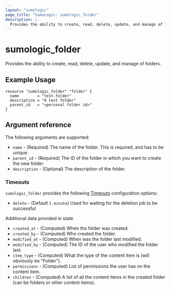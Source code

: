 ```yaml
---
layout: "sumologic"
page_title: "SumoLogic: sumologic_folder"
description: |-
  Provides the ability to create, read, delete, update, and manage of folders.
---
```


# sumologic_folder
Provides the ability to create, read, delete, update, and manage of folders.

## Example Usage
```hcl
resource "sumologic_folder" "folder" {
  name        = "test-folder"
  description = "A test folder"
  parent_id   = "<personal folder id>"
}
```

## Argument reference

The following arguments are supported:

- `name` - (Required) The name of the folder. This is required, and has to be unique.
- `parent_id` - (Required) The ID of the folder in which you want to create the new folder.
- `description` - (Optional) The description of the folder.

### Timeouts

`sumologic_folder` provides the following [Timeouts](/docs/configuration/resources.html#timeouts) configuration options:

- `delete` - (Default `1 minute`) Used for waiting for the deletion job to be successful

Additional data provided in state

- `created_at` - (Computed) When the folder was created.
- `created_by` - (Computed) Who created the folder.
- `modified_at` - (Computed) When was the folder last modified.
- `modified_by` - (Computed) The ID of the user who modified the folder last.
- `item_type` - (Computed) What the type of the content item is (will obviously be "Folder").
- `permissions` - (Computed) List of permissions the user has on the content item.
- `children` - (Computed) A list of all the content items in the created folder (can be folders or other content items).
